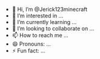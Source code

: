 - 👋 Hi, I’m @Jerick123minecraft
- 👀 I’m interested in ...
- 🌱 I’m currently learning ...
- 💞️ I’m looking to collaborate on ...
- 📫 How to reach me ...
- 😄 Pronouns: ...
- ⚡ Fun fact: ...

<!---
Jerick123minecraft/Jerick123minecraft is a ✨ special ✨ repository because its `README.md` (this file) appears on your GitHub profile.
You can click the Preview link to take a look at your changes.
--->
